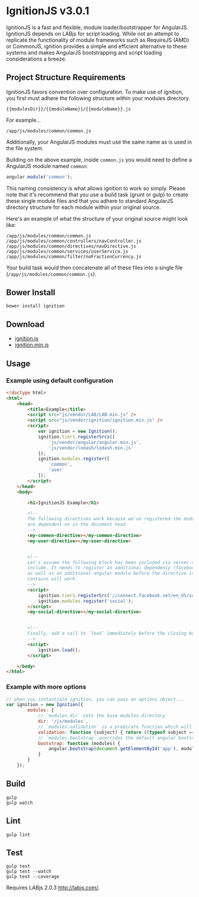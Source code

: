 # IgnitionJS v3.0.1

IgnitionJS is a fast and flexible, module loader/bootstrapper for AngularJS. IgnitionJS depends on LABjs for script loading. While not an attempt to replicate the functionality of module frameworks such as RequireJS (AMD) or CommonJS, ignition provides a simple and efficient alternative to these systems and makes AngularJS bootstrapping and script loading considerations a breeze.

## Project Structure Requirements

IgnitionJS favors convention over configuration. To make use of ignition, you first must adhere the following structure within your modules directory.

```text
{{modulesDir}}/{{moduleName}}/{{moduleName}}.js
```

For example...

```text
/app/js/modules/common/common.js
```

Additionally, your AngularJS modules must use the same name as is used in the file system.

Building on the above example, inside `common.js` you would need to define a AngularJS module named `common`:

```js
angular.module('common');
```

This naming consistency is what allows ignition to work so simply. Please note that it's recommend that you use a build task (grunt or gulp) to create these single module files and that you adhere to standard AngularJS directory structure for each module within your original source.

Here's an example of what the structure of your original source might look like:

```text
/app/js/modules/common/common.js
/app/js/modules/common/controllers/navController.js
/app/js/modules/common/directives/navDirective.js
/app/js/modules/common/services/userService.js
/app/js/modules/common/filter/noFractionCurrency.js
```

Your build task would then concatenate all of these files into a single file (`/app/js/modules/common/common.js`).

## Bower Install

```text
bower install ignition
```

## Download

* [ignition.js](http://git.cars.com/projects/FE/repos/ignition/browse/dist/ignition.js)
* [ignition.min.js](http://git.cars.com/projects/FE/repos/ignition/browse/dist/ignition.min.js)

## Usage

### Example using default configuration

```html
<!doctype html>
<html>
    <head>
        <title>Example</title>
        <script src="js/vendor/LAB/LAB.min.js" />
        <script src="js/vendor/ignition/ignition.min.js" />
        <script>
            var ignition = new Ignition();
            ignition.tier1.registerSrcs([
                'js/vendor/angular/angular.min.js',
                'js/vendor/lodash/lodash.min.js'
            ]);
            ignition.modules.register([
                'common',
                'user'
            ]);
        </script>
    </head>
    <body>

        <h1>IgnitionJS Example</h1>

        <!--
        The following directives work because we've registered the modules they
        are dependent on in the document head.
        -->
        <my-common-directive></my-common-directive>
        <my-user-directive></my-user-directive>


        <!--
        Let's assume the following block has been included via server-side
        include. It needs to register an additional dependency (facebook)
        as well as an additional angular module before the directive it
        contains will work.
        -->
        <script>
            ignition.tier1.registerSrc('//connect.facebook.net/en_US/sdk.js#xfbml=1');
            ignition.modules.register('social');
        </script>
        <my-social-directive></my-social-directive>


        <!--
        Finally, add a call to `load` immediately before the closing body tag to kick things off.
        -->
        <script>
            ignition.load();
        </script>

    </body>
</html>
```

### Example with more options

```js
// when you instantiate ignition, you can pass an options object...
var ignition = new Ignition({
        modules: {
            // `modules.dir` sets the base modules directory
            dir: '/js/modules',
            // `modules.validation` is a predicate function which will is used to validate module names
            validation: function (subject) { return ((typeof subject === 'string') && /^[A-Za-z\-]+\w*$/.test(subject)); },
            // `modules.bootstrap` overrides the default angular bootstrap callback
            bootstrap: function (modules) {
                angular.bootstrap(document.getElementById('app'), modules);
            }
        }
    });
```

## Build

```text
gulp
gulp watch
```

## Lint

```text
gulp lint
```

## Test

```text
gulp test
gulp test --watch
gulp test --coverage
```

Requires LABjs 2.0.3 <http://labjs.com/>.
